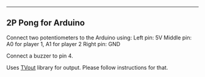 ---------------------
 2P Pong for Arduino
---------------------

Connect two potentiometers to the Arduino using:
Left pin: 5V
Middle pin: A0 for player 1, A1 for player 2
Right pin: GND

Connect a buzzer to pin 4.

Uses [TVout](https://code.google.com/p/arduino-tvout/) library for output. Please follow instructions for that.


